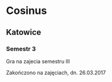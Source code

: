 

<h1>Cosinus</h1>
<h2>Katowice</h2>
<h3>Semestr 3</h3>



Gra na zajecia semestru III

Zakończono na zajęciach, dn. 26.03.2017
